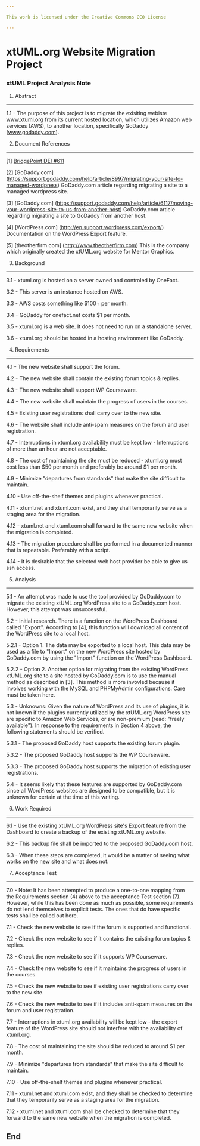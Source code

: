 ```yaml
---

This work is licensed under the Creative Commons CC0 License

---
```


# xtUML.org Website Migration Project
### xtUML Project Analysis Note


1. Abstract
-----------
1.1 - The purpose of this project is to migrate the exisiting webiste www.xtuml.org from its current hosted location, 
which utilizes Amazon web services (AWS), to another location, specifically GoDaddy (www.godaddy.com).

2. Document References
----------------------

[1] [BridgePoint DEI #611](https://support.onefact.net/redmine/issues/611)

[2] [GoDaddy.com] (https://support.godaddy.com/help/article/8997/migrating-your-site-to-managed-wordpress) GoDaddy.com
article regarding migrating a site to a managed wordpress site.

[3] [GoDaddy.com] (https://support.godaddy.com/help/article/6117/moving-your-wordpress-site-to-us-from-another-host) 
GoDaddy.com article regarding migrating a site to GoDaddy from another host.

[4] [WordPress.com] (http://en.support.wordpress.com/export/) Documentation on the WordPress Export feature.

[5] [theotherfirm.com] (http://www.theotherfirm.com) This is the company which originally created the xtUML.org website for Mentor Graphics.


3. Background
-------------

3.1 - xtuml.org is hosted on a server owned and controled by OneFact.

3.2 - This server is an instance hosted on AWS.

3.3 - AWS costs something like $100+ per month.

3.4 - GoDaddy for onefact.net costs $1 per month.

3.5 - xtuml.org is a web site.  It does not need to run on a standalone server.

3.6 - xtuml.org should be hosted in a hosting environment like GoDaddy.


4. Requirements
---------------

4.1 - The new website shall support the forum.

4.2 - The new website shall contain the existing forum topics & replies.

4.3 - The new website shall support WP Courseware.

4.4 - The new website shall maintain the progress of users in the courses.

4.5 - Existing user registrations shall carry over to the new site.

4.6 - The website shall include anti-spam measures on the forum and user registration.

4.7 - Interruptions in xtuml.org availability must be kept low - Interruptions of more than an hour are not acceptable.

4.8 - The cost of maintaining the site must be reduced - xtuml.org must cost less than $50 per month and preferably be around $1 per month.

4.9 - Minimize "departures from standards" that make the site difficult to maintain.

4.10 - Use off-the-shelf themes and plugins whenever practical.

4.11 - xtuml.net and xtuml.com exist, and they shall temporarily serve as a staging area for the migration.

4.12 - xtuml.net and xtuml.com shall forward to the same new website when the migration is completed.

4.13 - The migration procedure shall be performed in a documented manner that is repeatable.  Preferably with a script.

4.14 - It is desirable that the selected web host provider be able to give us ssh access.


5. Analysis
-----------

5.1 - An attempt was made to use the tool provided by GoDaddy.com to migrate the existing xtUML.org WordPress site 
to a GoDaddy.com host. However, this attempt was unsuccessful.

5.2 - Initial research.  There is a function on the WordPress Dashboard called "Export".  According to [4], 
this function will download all content of the WordPress site to a local host.

5.2.1 - Option 1. The data may be exported to a local host.  This data may be used as a file to "Import" on the new 
WordPress site hosted by GoDaddy.com by using the "Import" function on the WordPress Dashboard.

5.2.2 - Option 2.  Another option for migrating from the existing WordPress xtUML.org site to a site hosted by 
GoDaddy.com is to use the manual method as described in [3].  This method is more invovled because it involves 
working with the MySQL and PHPMyAdmin configurations.  Care must be taken here.

5.3 - Unknowns: Given the nature of WordPress and its use of plugins, it is not known if the plugins currently 
utilized by the xtUML.org WordPress site are specific to Amazon Web Services, or are non-premium 
(read: "freely available").  In response to the requirements in Section 4 above, the following statements should be 
verified.

5.3.1 - The proposed GoDaddy host supports the existing forum plugin.

5.3.2 - The proposed GoDaddy host supports the WP Courseware.

5.3.3 - The proposed GoDaddy host supports the migration of existing user registrations.

5.4 - It seems likely that these features are supported by GoDaddy.com since all WordPress websites are designed to be compatible, but it is unknown for certain at the time of this writing.


6. Work Required
----------------
6.1 - Use the existing xtUML.org WordPress site's Export feature from the Dashboard to create a backup of the 
existing xtUML.org website. 

6.2 - This backup file shall be imported to the proposed GoDaddy.com host.

6.3 - When these steps are completed, it would be a matter of seeing what works on the new site and what does not.


7. Acceptance Test
------------------

7.0 - Note: It has been attempted to produce a one-to-one mapping from the Requirements section (4) above to the acceptance Test section (7).  However, while this has been done as much as possible, some requirements do not lend themselves to explicit tests.  The ones that do have specific tests shall be called out here.

7.1 - Check the new website to see if the forum is supported and functional.

7.2 - Check the new website to see if it contains the existing forum topics & replies.

7.3 - Check the new website to see if it supports WP Courseware.

7.4 - Check the new website to see if it maintains the progress of users in the courses.

7.5 - Check the new website to see if existing user registrations carry over to the new site.

7.6 - Check the new website to see if it includes anti-spam measures on the forum and user registration.

7.7 - Interruptions in xtuml.org availability will be kept low - the export feature of the WordPress site should not
interfere with the availability of xtuml.org.

7.8 - The cost of maintaining the site should be reduced to around $1 per month.

7.9 - Minimize "departures from standards" that make the site difficult to maintain.

7.10 - Use off-the-shelf themes and plugins whenever practical.

7.11 - xtuml.net and xtuml.com exist, and they shall be checked to determine that they temporarily serve as a staging 
area for the migration.

7.12 - xtuml.net and xtuml.com shall be checked to determine that they forward to the same new website when the 
migration is completed.



End
---

